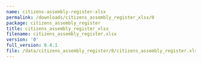 ```yaml
---
name: citizens-assembly-register-xlsx
permalink: /downloads/citizens_assembly_register_xlsx/0
package: citizens_assembly_register
title: citizens_assembly_register_xlsx
filename: citizens_assembly_register.xlsx
version: '0'
full_version: 0.4.1
file: /data/citizens_assembly_register/0/citizens_assembly_register.xlsx
---
```

